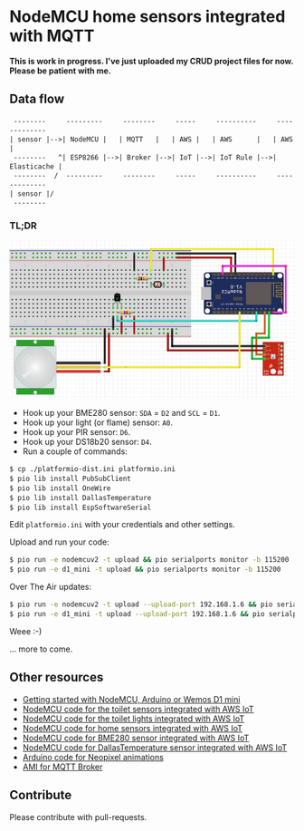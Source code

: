 # NodeMCU home sensors integrated with MQTT

__This is work in progress. I've just uploaded my CRUD project files for now. Please be patient with me.__

## Data flow
```ascii
 --------     ---------     --------     -----     ----------     -------------
| sensor |-->| NodeMCU |   | MQTT   |   | AWS |   | AWS      |   | AWS         |
 --------   ^| ESP8266 |-->| Broker |-->| IoT |-->| IoT Rule |-->| Elasticache |
 --------  /  ---------     --------     -----     ----------     -------------
| sensor |/
 --------
```

### TL;DR

![All home sensors sketch](img/fritzing-home-sensor-all-sketch-v2.jpg)

* Hook up your BME280 sensor: `SDA` = `D2` and `SCL` = `D1`.
* Hook up your light (or flame) sensor: `A0`.
* Hook up your PIR sensor: `D6`.
* Hook up your DS18b20 sensor: `D4`.
* Run a couple of commands:
```bash
$ cp ./platformio-dist.ini platformio.ini
$ pio lib install PubSubClient
$ pio lib install OneWire
$ pio lib install DallasTemperature
$ pio lib install EspSoftwareSerial
```

Edit `platformio.ini` with your credentials and other settings.

Upload and run your code:
```bash
$ pio run -e nodemcuv2 -t upload && pio serialports monitor -b 115200
$ pio run -e d1_mini -t upload && pio serialports monitor -b 115200
```

Over The Air updates:
```bash
$ pio run -e nodemcuv2 -t upload --upload-port 192.168.1.6 && pio serialports monitor -b 115200
$ pio run -e d1_mini -t upload --upload-port 192.168.1.6 && pio serialports monitor -b 115200
```

Weee :-)

... more to come.


## Other resources

* [Getting started with NodeMCU, Arduino or Wemos D1 mini](https://github.com/5orenso/arduino-getting-started)
* [NodeMCU code for the toilet sensors integrated with AWS IoT](https://github.com/5orenso/nodemcu-mqtt-toilet-project)
* [NodeMCU code for the toilet lights integrated with AWS IoT](https://github.com/5orenso/nodemcu-mqtt-toilet-project-display)
* [NodeMCU code for home sensors integrated with AWS IoT](https://github.com/5orenso/nodemcu-mqtt-home-sensors)
* [NodeMCU code for BME280 sensor integrated with AWS IoT](https://github.com/5orenso/nodemcu-mqtt-bme280)
* [NodeMCU code for DallasTemperature sensor integrated with AWS IoT](https://github.com/5orenso/nodemcu-mqtt-dallastemperature)
* [Arduino code for Neopixel animations](https://github.com/5orenso/nodemcu-neopixel-animations)
* [AMI for MQTT Broker](https://github.com/5orenso/aws-ami-creation)


## Contribute

Please contribute with pull-requests.
